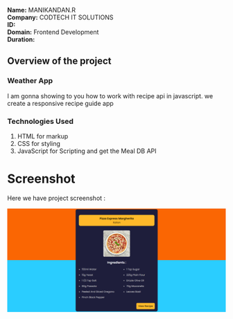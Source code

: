 **Name:** MANIKANDAN.R <br />
**Company:** CODTECH IT SOLUTIONS <br />
**ID:** <br />
**Domain:** Frontend Development <br />
**Duration:** <br />

## Overview of the project

### Weather App
I am gonna showing to you how to work with recipe api in javascript. we create a responsive recipe guide app

### Technologies Used
1. HTML for markup
2. CSS for styling
3. JavaScript for Scripting and get the Meal DB API

# Screenshot
Here we have project screenshot :

![screenshot](screenshot.PNG)

